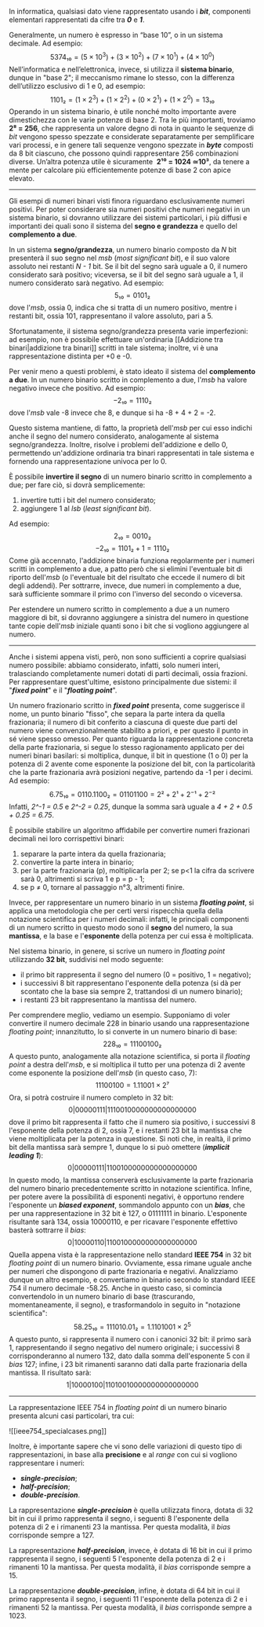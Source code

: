 In informatica, qualsiasi dato viene rappresentato usando i ***bit***, componenti elementari rappresentati da cifre tra ***0*** e ***1***.

Generalmente, un numero è espresso in “base 10”, o in un sistema decimale. Ad esempio: 
$$5374₁₀ = (5 × 10^3) + (3 × 10^2) + (7 × 10^1) + (4 × 10^0)$$
Nell’informatica e nell’elettronica, invece, si utilizza il **sistema binario**, dunque in "base 2"; il meccanismo rimane lo stesso, con la differenza dell’utilizzo esclusivo di 1 e 0, ad esempio: 
$$1101₂ = (1 × 2^3) + (1 × 2^2) + (0 × 2^1) + (1 × 2^0) = 13₁₀$$
Operando in un sistema binario, è utile nonché molto importante avere dimestichezza con le varie potenze di base 2. Tra le più importanti, troviamo **2⁸ = 256**, che rappresenta un valore degno di nota in quanto le sequenze di *bit* vengono spesso spezzate e considerate separatamente per semplificare vari processi, e in genere tali sequenze vengono spezzate in ***byte*** composti da 8 bit ciascuno, che possono quindi rappresentare 256 combinazioni diverse. Un’altra potenza utile è sicuramente  **2¹⁰ = 1024 ≃10³**, da tenere a mente per calcolare più efficientemente potenze di base 2 con apice elevato.
___
Gli esempi di numeri binari visti finora riguardano esclusivamente numeri positivi. Per poter considerare sia numeri positivi che numeri negativi in un sistema binario, si dovranno utilizzare dei sistemi particolari, i più diffusi e importanti dei quali sono il sistema del **segno e grandezza** e quello del **complemento a due**.

In un sistema **segno/grandezza**, un numero binario composto da *N* bit presenterà il suo segno nel *msb* (*most significant bit*), e il suo valore assoluto nei restanti *N - 1* bit. Se il bit del segno sarà uguale a 0, il numero considerato sarà positivo; viceversa, se il bit del segno sarà uguale a 1, il numero considerato sarà negativo. Ad esempio:
$$5₁₀ = 0101₂$$
dove l'*msb*, ossia 0, indica che si tratta di un numero positivo, mentre i restanti bit, ossia 101, rappresentano il valore assoluto, pari a 5.

Sfortunatamente, il sistema segno/grandezza presenta varie imperfezioni: ad esempio, non è possibile effettuare un'ordinaria [[Addizione tra binari|addizione tra binari]] scritti in tale sistema; inoltre, vi è una rappresentazione distinta per +0 e -0.

Per venir meno a questi problemi, è stato ideato il sistema del **complemento a due**. In un numero binario scritto in complemento a due, l'*msb* ha valore negativo invece che positivo. Ad esempio:
$$-2₁₀ = 1110₂$$
dove l'*msb* vale -8 invece che 8, e dunque si ha -8 + 4 + 2 = -2.

Questo sistema mantiene, di fatto, la proprietà dell'*msb* per cui esso indichi anche il segno del numero considerato, analogamente al sistema segno/grandezza. Inoltre, risolve i problemi dell'addizione e dello 0, permettendo un'addizione ordinaria tra binari rappresentati in tale sistema e fornendo una rappresentazione univoca per lo 0.

È possibile **invertire il segno** di un numero binario scritto in complemento a due; per fare ciò, si dovrà semplicemente:
1. invertire tutti i bit del numero considerato;
2. aggiungere 1 al *lsb* (*least significant bit*).

Ad esempio:
$$2₁₀ = 0010₂$$
$$-2₁₀ = 1101₂ + 1 = 1110₂$$
Come già accennato, l'addizione binaria funziona regolarmente per i numeri scritti in complemento a due, a patto però che si elimini l'eventuale bit di riporto dell'*msb* (o l'eventuale bit del risultato che eccede il numero di bit degli addendi). Per sottrarre, invece, due numeri in complemento a due, sarà sufficiente sommare il primo con l'inverso del secondo o viceversa.

Per estendere un numero scritto in complemento a due a un numero maggiore di bit, si dovranno aggiungere a sinistra del numero in questione tante copie dell'*msb* iniziale quanti sono i bit che si vogliono aggiungere al numero.
___
Anche i sistemi appena visti, però, non sono sufficienti a coprire qualsiasi numero possibile: abbiamo considerato, infatti, solo numeri interi, tralasciando completamente numeri dotati di parti decimali, ossia frazioni. Per rappresentare quest'ultime, esistono principalmente due sistemi: il "***fixed point***" e il "***floating point***".

Un numero frazionario scritto in ***fixed point*** presenta, come suggerisce il nome, un punto binario "fisso", che separa la parte intera da quella frazionaria; il numero di bit conferito a ciascuna di queste due parti del numero viene convenzionalmente stabilito a priori, e per questo il punto in sé viene spesso omesso. Per quanto riguarda la rappresentazione concreta della parte frazionaria, si segue lo stesso ragionamento applicato per dei numeri binari basilari: si moltiplica, dunque, il bit in questione (1 o 0) per la potenza di 2 avente come esponente la posizione del bit, con la particolarità che la parte frazionaria avrà posizioni negative, partendo da -1 per i decimi. Ad esempio:
$$6.75₁₀ = 0110.1100₂ = 01101100 = 2² + 2¹ + 2^-¹ + 2^-²$$
Infatti, *2^-1 = 0.5* e *2^-2 = 0.25*, dunque la somma sarà uguale a *4 + 2 + 0.5 + 0.25 = 6.75*.

È possibile stabilire un algoritmo affidabile per convertire numeri frazionari decimali nei loro corrispettivi binari:
1. separare la parte intera da quella frazionaria;
2. convertire la parte intera in binario;
3. per la parte frazionaria (p), moltiplicarla per 2; se p<1 la cifra da scrivere sarà 0, altrimenti si scriva 1 e p = p - 1;
4. se p ≠ 0, tornare al passaggio n°3, altrimenti finire.

Invece, per rappresentare un numero binario in un sistema ***floating point***, si applica una metodologia che per certi versi rispecchia quella della notazione scientifica per i numeri decimali: infatti, le principali componenti di un numero scritto in questo modo sono il **segno** del numero, la sua **mantissa**, e la base e l'**esponente** della potenza per cui essa è moltiplicata.

Nel sistema binario, in genere, si scrive un numero in *floating point* utilizzando **32 bit**, suddivisi nel modo seguente:
- il primo bit rappresenta il segno del numero (0 = positivo, 1 = negativo);
- i successivi 8 bit rappresentano l'esponente della potenza (si dà per scontato che la base sia sempre 2, trattandosi di un numero binario);
- i restanti 23 bit rappresentano la mantissa del numero.

Per comprendere meglio, vediamo un esempio. Supponiamo di voler convertire il numero decimale 228 in binario usando una rappresentazione *floating point*; innanzitutto, lo si converte in un numero binario di base:
$$228₁₀ = 11100100₂$$
A questo punto, analogamente alla notazione scientifica, si porta il *floating point* a destra dell'*msb*, e si moltiplica il tutto per una potenza di 2 avente come esponente la posizione dell'*msb* (in questo caso, 7):
$$11100100 = 1.11001 × 2⁷$$
Ora, si potrà costruire il numero completo in 32 bit:
$$0|00000111|1110010000000000000000$$
dove il primo bit rappresenta il fatto che il numero sia positivo, i successivi 8 l'esponente della potenza di 2, ossia 7, e i restanti 23 bit la mantissa che viene moltiplicata per la potenza in questione. Si noti che, in realtà, il primo bit della mantissa sarà sempre 1, dunque lo si può omettere (***implicit leading 1***):
$$0|00000111|1100100000000000000000$$
In questo modo, la mantissa conserverà esclusivamente la parte frazionaria del numero binario precedentemente scritto in notazione scientifica. Infine, per potere avere la possibilità di esponenti negativi, è opportuno rendere l'esponente un ***biased exponent***, sommandolo appunto con un ***bias***, che per una rappresentazione in 32 bit è 127, o 01111111 in binario. L'esponente risultante sarà 134, ossia 10000110, e per ricavare l'esponente effettivo basterà sottrarre il *bias*:
$$0|10000110|1100100000000000000000$$
Quella appena vista è la rappresentazione nello standard **IEEE 754** in 32 bit *floating point* di un numero binario. Ovviamente, essa rimane uguale anche per numeri che dispongono di parte frazionaria e negativi. Analizziamo dunque un altro esempio, e convertiamo in binario secondo lo standard IEEE 754 il numero decimale -58.25. Anche in questo caso, si comincia convertendolo in un numero binario di base (trascurando, momentaneamente, il segno), e trasformandolo in seguito in "notazione scientifica":
$$58.25₁₀ = 111010.01₂ = 1.1101001 × 2^5$$
A questo punto, si rappresenta il numero con i canonici 32 bit: il primo sarà 1, rappresentando il segno negativo del numero originale; i successivi 8 corrisponderanno al numero 132, dato dalla somma dell'esponente 5 con il *bias* 127; infine, i 23 bit rimanenti saranno dati dalla parte frazionaria della mantissa. Il risultato sarà:
$$1|10000100|11010010000000000000000$$
___
La rappresentazione IEEE 754 in *floating point* di un numero binario presenta alcuni casi particolari, tra cui:

![[ieee754_specialcases.png]]

Inoltre, è importante sapere che vi sono delle variazioni di questo tipo di rappresentazioni, in base alla **precisione** e al *range* con cui si vogliono rappresentare i numeri:
- ***single-precision***;
- ***half-precision***;
- ***double-precision***.

La rappresentazione ***single-precision*** è quella utilizzata finora, dotata di 32 bit in cui il primo rappresenta il segno, i seguenti 8 l'esponente della potenza di 2 e i rimanenti 23 la mantissa. Per questa modalità, il *bias* corrisponde sempre a 127.

La rappresentazione ***half-precision***, invece, è dotata di 16 bit in cui il primo rappresenta il segno, i seguenti 5 l'esponente della potenza di 2 e i rimanenti 10 la mantissa. Per questa modalità, il *bias* corrisponde sempre a 15.

La rappresentazione ***double-precision***, infine, è dotata di 64 bit in cui il primo rappresenta il segno, i seguenti 11 l'esponente della potenza di 2 e i rimanenti 52 la mantissa. Per questa modalità, il *bias* corrisponde sempre a 1023.

